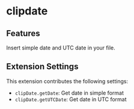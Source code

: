 # clipdate


## Features
Insert simple date and UTC date in your file.

## Extension Settings

This extension contributes the following settings:

* `clipDate.getDate`: Get date in simple format
* `clipDate.getUTCDate`: Get date in UTC format
